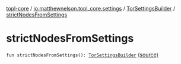 [topl-core](../../index.md) / [io.matthewnelson.topl_core.settings](../index.md) / [TorSettingsBuilder](index.md) / [strictNodesFromSettings](./strict-nodes-from-settings.md)

# strictNodesFromSettings

`fun strictNodesFromSettings(): `[`TorSettingsBuilder`](index.md) [(source)](https://github.com/05nelsonm/TorOnionProxyLibrary-Android/blob/master/topl-core/src/main/java/io/matthewnelson/topl_core/settings/TorSettingsBuilder.kt#L693)